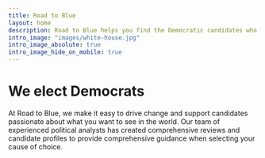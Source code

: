 ```yaml
---
title: Road to Blue
layout: home
description: Road to Blue helps you find the Democratic candidates who best fit your values
intro_image: "images/white-house.jpg"
intro_image_absolute: true
intro_image_hide_on_mobile: true
---
```


# We elect Democrats

At Road to Blue, we make it easy to drive change and support candidates passionate about what you want to see in the world. Our team of experienced political analysts has created comprehensive reviews and candidate profiles to provide comprehensive guidance when selecting your cause of choice.